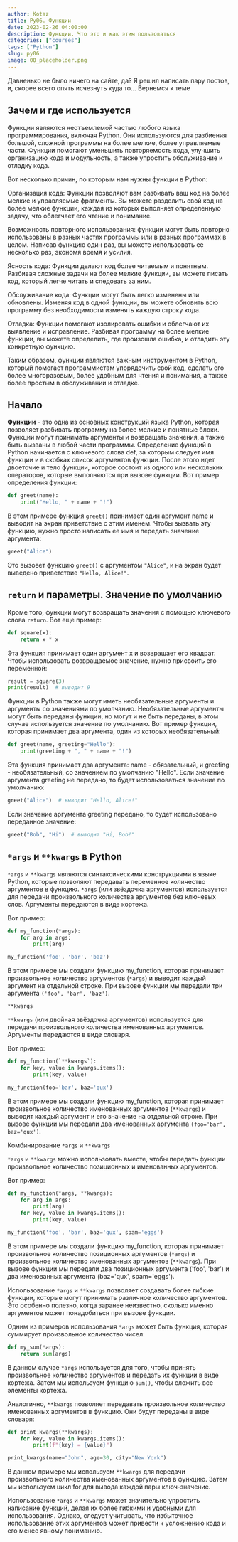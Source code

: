 ```yaml
---
author: Kotaz
title: Py06. Функции
date: 2023-02-26 04:00:00
description: Функции. Что это и как этим пользоваться
categories: ["courses"]
tags: ["Python"]
slug: py06
image: 00_placeholder.png
---
```




Давненько не было ничего на сайте, да? Я решил написать пару постов, и, скорее всего опять исчезнуть куда то... Вернемся к теме

## Зачем и где используется

Функции являются неотъемлемой частью любого языка программирования, включая Python. Они используются для разбиения большой, сложной программы на более мелкие, более управляемые части. Функции помогают уменьшить повторяемость кода, улучшить организацию кода и модульность, а также упростить обслуживание и отладку кода.

Вот несколько причин, по которым нам нужны функции в Python:

Организация кода: Функции позволяют вам разбивать ваш код на более мелкие и управляемые фрагменты. Вы можете разделить свой код на более мелкие функции, каждая из которых выполняет определенную задачу, что облегчает его чтение и понимание.

Возможность повторного использования: функции могут быть повторно использованы в разных частях программы или в разных программах в целом. Написав функцию один раз, вы можете использовать ее несколько раз, экономя время и усилия.

Ясность кода: Функции делают код более читаемым и понятным. Разбивая сложные задачи на более мелкие функции, вы можете писать код, который легче читать и следовать за ним.

Обслуживание кода: Функции могут быть легко изменены или обновлены. Изменяя код в одной функции, вы можете обновить всю программу без необходимости изменять каждую строку кода.

Отладка: Функции помогают изолировать ошибки и облегчают их выявление и исправление. Разбивая программу на более мелкие функции, вы можете определить, где произошла ошибка, и отладить эту конкретную функцию.

Таким образом, функции являются важным инструментом в Python, который помогает программистам упорядочить свой код, сделать его более многоразовым, более удобным для чтения и понимания, а также более простым в обслуживании и отладке.

## Начало

**Функции** - это одна из основных конструкций языка Python, которая позволяет разбивать программу на более мелкие и понятные блоки. Функции могут принимать аргументы и возвращать значения, а также быть вызваны в любой части программы.
Определение функций в Python начинается с ключевого слова def, за которым следует имя функции и в скобках список аргументов функции. После этого идет двоеточие и тело функции, которое состоит из одного или нескольких операторов, которые выполняются при вызове функции. Вот пример определения функции:

```py
def greet(name):
    print("Hello, " + name + "!")
```

В этом примере функция `greet()` принимает один аргумент name и выводит на экран приветствие с этим именем. Чтобы вызвать эту функцию, нужно просто написать ее имя и передать значение аргумента:

```py
greet("Alice")
```

Это вызовет функцию `greet()` с аргументом `"Alice"`, и на экран будет выведено приветствие `"Hello, Alice!"`.

## `return` и параметры. Значение по умолчанию

Кроме того, функции могут возвращать значения с помощью ключевого слова `return`. Вот еще пример:

```py
def square(x):
    return x * x
```

Эта функция принимает один аргумент x и возвращает его квадрат. Чтобы использовать возвращаемое значение, нужно присвоить его переменной:

```py
result = square(3)
print(result)  # выводит 9
```

Функции в Python также могут иметь необязательные аргументы и аргументы со значениями по умолчанию. Необязательные аргументы могут быть переданы функции, но могут и не быть переданы, в
этом случае используется значение по умолчанию. Вот пример функции, которая принимает два аргумента, один из которых необязательный:

```py
def greet(name, greeting="Hello"):
    print(greeting + ", " + name + "!")
```

Эта функция принимает два аргумента: name - обязательный, и greeting - необязательный, со значением по умолчанию "Hello". Если значение аргумента greeting не передано, то будет
использоваться значение по умолчанию:

```py
greet("Alice")  # выводит "Hello, Alice!"
```

Если значение аргумента greeting передано, то будет использовано переданное значение:

```py
greet("Bob", "Hi")  # выводит "Hi, Bob!"
```

## `*args` и `**kwargs` в Python

`*args` и `**kwargs` являются синтаксическими конструкциями в языке Python, которые позволяют передавать переменное количество аргументов в функцию.
`*args` (или звёздочка аргументов) используется для передачи произвольного количества аргументов без ключевых слов. Аргументы передаются в виде кортежа.

Вот пример:

```py
def my_function(*args):
    for arg in args:
        print(arg)

my_function('foo', 'bar', 'baz')
```

В этом примере мы создали функцию my_function, которая принимает произвольное количество аргументов (`*args`) и выводит каждый аргумент на отдельной строке. При вызове функции мы передали три аргумента `('foo', 'bar', 'baz')`.

`**kwargs`

`**kwargs` (или двойная звёздочка аргументов) используется для передачи произвольного количества именованных аргументов. Аргументы передаются в виде словаря.

Вот пример:

```py
def my_function(`**kwargs`):
    for key, value in kwargs.items():
        print(key, value)

my_function(foo='bar', baz='qux')
```

В этом примере мы создали функцию my_function, которая принимает произвольное количество именованных аргументов (`**kwargs`) и выводит каждый аргумент и его значение на отдельной строке. При вызове функции мы передали два именованных аргумента `(foo='bar', baz='qux')`.

Комбинирование `*args` и `**kwargs`

`*args` и `**kwargs` можно использовать вместе, чтобы передать функции произвольное количество позиционных и именованных аргументов.

Вот пример:

```py
def my_function(*args, **kwargs):
    for arg in args:
        print(arg)
    for key, value in kwargs.items():
        print(key, value)

my_function('foo', 'bar', baz='qux', spam='eggs')
```

В этом примере мы создали функцию my_function, которая принимает произвольное количество позиционных аргументов (`*args`) и произвольное количество именованных аргументов (`**kwargs`). При вызове функции мы передали два позиционных аргумента ('foo', 'bar') и два именованных аргумента (baz='qux', spam='eggs').

Использование `*args` и `**kwargs` позволяет создавать более гибкие функции, которые могут принимать различное количество аргументов. Это особенно полезно, когда заранее неизвестно, сколько именно аргументов может понадобиться при вызове функции.

Одним из примеров использования `*args` может быть функция, которая суммирует произвольное количество чисел:

```py
def my_sum(*args):
    return sum(args)
```

В данном случае `*args` используется для того, чтобы принять произвольное количество аргументов и передать их функции в виде кортежа. Затем мы используем функцию `sum()`, чтобы сложить все элементы кортежа.

Аналогично, `**kwargs` позволяет передавать произвольное количество именованных аргументов в функцию. Они будут переданы в виде словаря:

```py
def print_kwargs(**kwargs):
    for key, value in kwargs.items():
        print(f"{key} = {value}")

print_kwargs(name="John", age=30, city="New York")
```

В данном примере мы используем `**kwargs` для передачи произвольного количества именованных аргументов в функцию. Затем мы используем цикл for для вывода каждой пары ключ-значение.

Использование `*args` и `**kwargs` может значительно упростить написание функций, делая их более гибкими и удобными для использования. Однако, следует учитывать, что избыточное использование этих аргументов может привести к усложнению кода и его менее явному пониманию.
